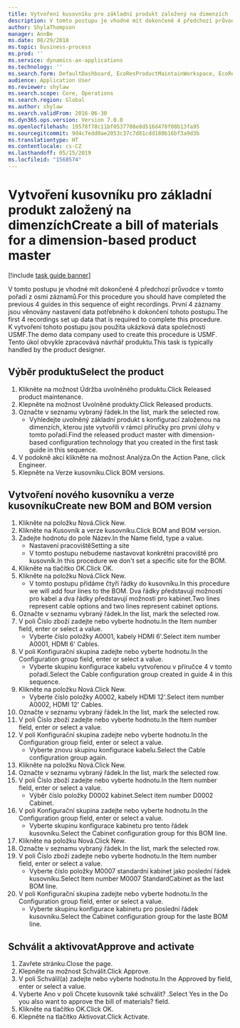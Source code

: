 ```yaml
---
title: Vytvoření kusovníku pro základní produkt založený na dimenzích
description: V tomto postupu je vhodné mít dokončené 4 předchozí průvodce v tomto pořadí z osmi záznamů.
author: ShylaThompson
manager: AnnBe
ms.date: 08/29/2018
ms.topic: business-process
ms.prod: ''
ms.service: dynamics-ax-applications
ms.technology: ''
ms.search.form: DefaultDashboard, EcoResProductMaintainWorkspace, EcoResProductOpenCasesFormPart, EcoResProductDetailsExtended, BOMConsistOf, BOMTable, InventItemIdLookupSimple, HcmWorkerLookUp
audience: Application User
ms.reviewer: shylaw
ms.search.scope: Core, Operations
ms.search.region: Global
ms.author: shylaw
ms.search.validFrom: 2016-06-30
ms.dyn365.ops.version: Version 7.0.0
ms.openlocfilehash: 19578f78c11bf0537708e8d516d478f00b13fa95
ms.sourcegitcommit: 9d4c7edd0ae2053c37c7d81cdd180b16bf3a9d3b
ms.translationtype: HT
ms.contentlocale: cs-CZ
ms.lasthandoff: 05/15/2019
ms.locfileid: "1568574"
---
```

# <a name="create-a-bill-of-materials-for-a-dimension-based-product-master"></a><span data-ttu-id="6ce62-103">Vytvoření kusovníku pro základní produkt založený na dimenzích</span><span class="sxs-lookup"><span data-stu-id="6ce62-103">Create a bill of materials for a dimension-based product master</span></span>

[!include [task guide banner](../../includes/task-guide-banner.md)]

<span data-ttu-id="6ce62-104">V tomto postupu je vhodné mít dokončené 4 předchozí průvodce v tomto pořadí z osmi záznamů.</span><span class="sxs-lookup"><span data-stu-id="6ce62-104">For this procedure you should have completed the previous 4 guides in this sequence of eight recordings.</span></span> <span data-ttu-id="6ce62-105">První 4 záznamy jsou věnovány nastavení data potřebného k dokončení tohoto postupu.</span><span class="sxs-lookup"><span data-stu-id="6ce62-105">The first 4 recordings set up data that is required to complete this procedure.</span></span> <span data-ttu-id="6ce62-106">K vytvoření tohoto postupu jsou použita ukázková data společnosti USMF.</span><span class="sxs-lookup"><span data-stu-id="6ce62-106">The demo data company used to create this procedure is USMF.</span></span> <span data-ttu-id="6ce62-107">Tento úkol obvykle zpracovává návrhář produktu.</span><span class="sxs-lookup"><span data-stu-id="6ce62-107">This task is typically handled by the product designer.</span></span>


## <a name="select-the-product"></a><span data-ttu-id="6ce62-108">Výběr produktu</span><span class="sxs-lookup"><span data-stu-id="6ce62-108">Select the product</span></span>
1. <span data-ttu-id="6ce62-109">Klikněte na možnost Údržba uvolněného produktu.</span><span class="sxs-lookup"><span data-stu-id="6ce62-109">Click Released product maintenance.</span></span>
2. <span data-ttu-id="6ce62-110">Klepněte na možnost Uvolněné produkty.</span><span class="sxs-lookup"><span data-stu-id="6ce62-110">Click Released products.</span></span>
3. <span data-ttu-id="6ce62-111">Označte v seznamu vybraný řádek.</span><span class="sxs-lookup"><span data-stu-id="6ce62-111">In the list, mark the selected row.</span></span>
    * <span data-ttu-id="6ce62-112">Vyhledejte uvolněný základní produkt s konfigurací založenou na dimenzích, kterou jste vytvořili v rámci příručky pro první úlohy v tomto pořadí.</span><span class="sxs-lookup"><span data-stu-id="6ce62-112">Find the released product master with dimension-based configuration technology that you created in the first task guide in this sequence.</span></span>  
4. <span data-ttu-id="6ce62-113">V podokně akcí klikněte na možnost Analýza.</span><span class="sxs-lookup"><span data-stu-id="6ce62-113">On the Action Pane, click Engineer.</span></span>
5. <span data-ttu-id="6ce62-114">Klepněte na Verze kusovníku.</span><span class="sxs-lookup"><span data-stu-id="6ce62-114">Click BOM versions.</span></span>

## <a name="create-new-bom-and-bom-version"></a><span data-ttu-id="6ce62-115">Vytvoření nového kusovníku a verze kusovníku</span><span class="sxs-lookup"><span data-stu-id="6ce62-115">Create new BOM and BOM version</span></span>
1. <span data-ttu-id="6ce62-116">Klikněte na položku Nová.</span><span class="sxs-lookup"><span data-stu-id="6ce62-116">Click New.</span></span>
2. <span data-ttu-id="6ce62-117">Klikněte na Kusovník a verze kusovníku.</span><span class="sxs-lookup"><span data-stu-id="6ce62-117">Click BOM and BOM version.</span></span>
3. <span data-ttu-id="6ce62-118">Zadejte hodnotu do pole Název.</span><span class="sxs-lookup"><span data-stu-id="6ce62-118">In the Name field, type a value.</span></span>
    * <span data-ttu-id="6ce62-119">Nastavení pracoviště</span><span class="sxs-lookup"><span data-stu-id="6ce62-119">Setting a site</span></span>  
    * <span data-ttu-id="6ce62-120">V tomto postupu nebudeme nastavovat konkrétní pracoviště pro kusovník.</span><span class="sxs-lookup"><span data-stu-id="6ce62-120">In this procedure we don't set a specific site for the BOM.</span></span>  
4. <span data-ttu-id="6ce62-121">Klikněte na tlačítko OK.</span><span class="sxs-lookup"><span data-stu-id="6ce62-121">Click OK.</span></span>
5. <span data-ttu-id="6ce62-122">Klikněte na položku Nová.</span><span class="sxs-lookup"><span data-stu-id="6ce62-122">Click New.</span></span>
    * <span data-ttu-id="6ce62-123">V tomto postupu přidáme čtyři řádky do kusovníku.</span><span class="sxs-lookup"><span data-stu-id="6ce62-123">In this procedure we will add four lines to the BOM.</span></span> <span data-ttu-id="6ce62-124">Dva řádky představují možnosti pro kabel a dva řádky představují možnosti pro kabinet.</span><span class="sxs-lookup"><span data-stu-id="6ce62-124">Two lines represent cable options and two lines represent cabinet options.</span></span>  
6. <span data-ttu-id="6ce62-125">Označte v seznamu vybraný řádek.</span><span class="sxs-lookup"><span data-stu-id="6ce62-125">In the list, mark the selected row.</span></span>
7. <span data-ttu-id="6ce62-126">V poli Číslo zboží zadejte nebo vyberte hodnotu.</span><span class="sxs-lookup"><span data-stu-id="6ce62-126">In the Item number field, enter or select a value.</span></span>
    * <span data-ttu-id="6ce62-127">Vyberte číslo položky A0001, kabely HDMI 6'.</span><span class="sxs-lookup"><span data-stu-id="6ce62-127">Select item number A0001, HDMI 6' Cables.</span></span>  
8. <span data-ttu-id="6ce62-128">V poli Konfigurační skupina zadejte nebo vyberte hodnotu.</span><span class="sxs-lookup"><span data-stu-id="6ce62-128">In the Configuration group field, enter or select a value.</span></span>
    * <span data-ttu-id="6ce62-129">Vyberte skupinu konfigurace kabelu vytvořenou v příručce 4 v tomto pořadí.</span><span class="sxs-lookup"><span data-stu-id="6ce62-129">Select the Cable configuration group created in guide 4 in this sequence.</span></span>  
9. <span data-ttu-id="6ce62-130">Klikněte na položku Nová.</span><span class="sxs-lookup"><span data-stu-id="6ce62-130">Click New.</span></span>
    * <span data-ttu-id="6ce62-131">Vyberte číslo položky A0002, kabely HDMI 12'.</span><span class="sxs-lookup"><span data-stu-id="6ce62-131">Select item number A0002, HDMI 12' Cables.</span></span>  
10. <span data-ttu-id="6ce62-132">Označte v seznamu vybraný řádek.</span><span class="sxs-lookup"><span data-stu-id="6ce62-132">In the list, mark the selected row.</span></span>
11. <span data-ttu-id="6ce62-133">V poli Číslo zboží zadejte nebo vyberte hodnotu.</span><span class="sxs-lookup"><span data-stu-id="6ce62-133">In the Item number field, enter or select a value.</span></span>
12. <span data-ttu-id="6ce62-134">V poli Konfigurační skupina zadejte nebo vyberte hodnotu.</span><span class="sxs-lookup"><span data-stu-id="6ce62-134">In the Configuration group field, enter or select a value.</span></span>
    * <span data-ttu-id="6ce62-135">Vyberte znovu skupinu konfigurace kabelu.</span><span class="sxs-lookup"><span data-stu-id="6ce62-135">Select the Cable configuration group again.</span></span>  
13. <span data-ttu-id="6ce62-136">Klikněte na položku Nová.</span><span class="sxs-lookup"><span data-stu-id="6ce62-136">Click New.</span></span>
14. <span data-ttu-id="6ce62-137">Označte v seznamu vybraný řádek.</span><span class="sxs-lookup"><span data-stu-id="6ce62-137">In the list, mark the selected row.</span></span>
15. <span data-ttu-id="6ce62-138">V poli Číslo zboží zadejte nebo vyberte hodnotu.</span><span class="sxs-lookup"><span data-stu-id="6ce62-138">In the Item number field, enter or select a value.</span></span>
    * <span data-ttu-id="6ce62-139">Výběr číslo položky D0002 kabinet.</span><span class="sxs-lookup"><span data-stu-id="6ce62-139">Select item number D0002 Cabinet.</span></span>  
16. <span data-ttu-id="6ce62-140">V poli Konfigurační skupina zadejte nebo vyberte hodnotu.</span><span class="sxs-lookup"><span data-stu-id="6ce62-140">In the Configuration group field, enter or select a value.</span></span>
    * <span data-ttu-id="6ce62-141">Vyberte skupinu konfigurace kabinetu pro tento řádek kusovníku.</span><span class="sxs-lookup"><span data-stu-id="6ce62-141">Select the Cabinet configuration group for this BOM line.</span></span>  
17. <span data-ttu-id="6ce62-142">Klikněte na položku Nová.</span><span class="sxs-lookup"><span data-stu-id="6ce62-142">Click New.</span></span>
18. <span data-ttu-id="6ce62-143">Označte v seznamu vybraný řádek.</span><span class="sxs-lookup"><span data-stu-id="6ce62-143">In the list, mark the selected row.</span></span>
19. <span data-ttu-id="6ce62-144">V poli Číslo zboží zadejte nebo vyberte hodnotu.</span><span class="sxs-lookup"><span data-stu-id="6ce62-144">In the Item number field, enter or select a value.</span></span>
    * <span data-ttu-id="6ce62-145">Vyberte číslo položky M0007 standardní kabinet jako poslední řádek kusovníku.</span><span class="sxs-lookup"><span data-stu-id="6ce62-145">Select Item number M0007 StandardCabinet as the last BOM line.</span></span>  
20. <span data-ttu-id="6ce62-146">V poli Konfigurační skupina zadejte nebo vyberte hodnotu.</span><span class="sxs-lookup"><span data-stu-id="6ce62-146">In the Configuration group field, enter or select a value.</span></span>
    * <span data-ttu-id="6ce62-147">Vyberte skupinu konfigurace kabinetu pro poslední řádek kusovníku.</span><span class="sxs-lookup"><span data-stu-id="6ce62-147">Select the Cabinet configuration group for the laste BOM line.</span></span>  

## <a name="approve-and-activate"></a><span data-ttu-id="6ce62-148">Schválit a aktivovat</span><span class="sxs-lookup"><span data-stu-id="6ce62-148">Approve and activate</span></span>
1. <span data-ttu-id="6ce62-149">Zavřete stránku.</span><span class="sxs-lookup"><span data-stu-id="6ce62-149">Close the page.</span></span>
2. <span data-ttu-id="6ce62-150">Klepněte na možnost Schválit.</span><span class="sxs-lookup"><span data-stu-id="6ce62-150">Click Approve.</span></span>
3. <span data-ttu-id="6ce62-151">V poli Schválil(a) zadejte nebo vyberte hodnotu.</span><span class="sxs-lookup"><span data-stu-id="6ce62-151">In the Approved by field, enter or select a value.</span></span>
4. <span data-ttu-id="6ce62-152">Vyberte Ano v poli Chcete kusovník také schválit? .</span><span class="sxs-lookup"><span data-stu-id="6ce62-152">Select Yes in the Do you also want to approve the bill of materials? field.</span></span>
5. <span data-ttu-id="6ce62-153">Klikněte na tlačítko OK.</span><span class="sxs-lookup"><span data-stu-id="6ce62-153">Click OK.</span></span>
6. <span data-ttu-id="6ce62-154">Klepněte na tlačítko Aktivovat.</span><span class="sxs-lookup"><span data-stu-id="6ce62-154">Click Activate.</span></span>

